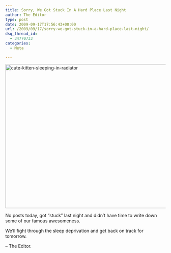 ```yaml
---
title: Sorry, We Got Stuck In A Hard Place Last Night
author: The Editor
type: post
date: 2009-09-17T17:56:43+00:00
url: /2009/09/17/sorry-we-got-stuck-in-a-hard-place-last-night/
dsq_thread_id:
  - 34770733
categories:
  - Meta

---
```

[<img class="aligncenter size-full wp-image-1725" title="cute-kitten-sleeping-in-radiator" src="http://punchingkitty.com/wp-content/uploads/2009/09/cute-kitten-sleeping-in-radiator.jpg" alt="cute-kitten-sleeping-in-radiator" width="600" height="450" srcset="http://media.punchingkitty.com/wordpress/2009/09/cute-kitten-sleeping-in-radiator.jpg 600w, http://media.punchingkitty.com/wordpress/2009/09/cute-kitten-sleeping-in-radiator-300x225.jpg 300w" sizes="(max-width: 600px) 100vw, 600px" />][1]

No posts today, got &#8220;stuck&#8221; last night and didn&#8217;t have time to write down some of our famous awesomeness.

We&#8217;ll fight through the sleep deprivation and get back on track for tomorrow.

&#8211; The Editor.

 [1]: http://punchingkitty.com/wp-content/uploads/2009/09/cute-kitten-sleeping-in-radiator.jpg